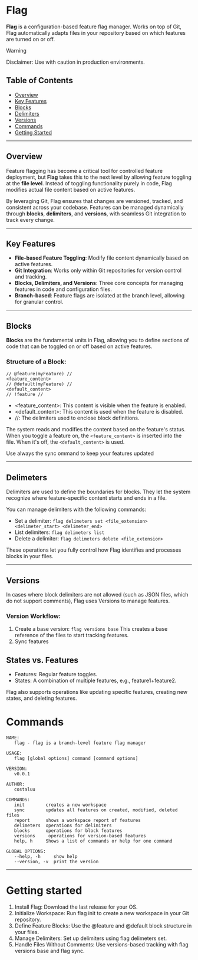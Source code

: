 # Flag

**Flag** is a configuration-based feature flag manager. Works on top of Git, Flag automatically adapts files in your repository based on which features are turned on or off.

> [!WARNING]
> Disclaimer: Use with caution in production environments.

## Table of Contents

-   [Overview](#overview)
-   [Key Features](#key-features)
-   [Blocks](#blocks)
-   [Delimiters](#delimiters)
-   [Versions](#versions)
-   [Commands](#commands)
-   [Getting Started](#getting-started)

---

## Overview

Feature flagging has become a critical tool for controlled feature deployment, but **Flag** takes this to the next level by allowing feature toggling at the **file level**. Instead of toggling functionality purely in code, Flag modifies actual file content based on active features.

By leveraging Git, Flag ensures that changes are versioned, tracked, and consistent across your codebase. Features can be managed dynamically through **blocks**, **delimiters**, and **versions**, with seamless Git integration to track every change.

---

## Key Features

-   **File-based Feature Toggling**: Modify file content dynamically based on active features.
-   **Git Integration**: Works only within Git repositories for version control and tracking.
-   **Blocks, Delimiters, and Versions**: Three core concepts for managing features in code and configuration files.
-   **Branch-based**: Feature flags are isolated at the branch level, allowing for granular control.

---

## Blocks

**Blocks** are the fundamental units in Flag, allowing you to define sections of code that can be toggled on or off based on active features.

### Structure of a Block:

```plaintext
// @feature(myFeature) //
<feature_content>
// @default(myFeature) //
<default_content>
// !feature //
```

-   <feature_content>: This content is visible when the feature is enabled.
-   <default_content>: This content is used when the feature is disabled.
-   //: The delimiters used to enclose block definitions.

The system reads and modifies the content based on the feature's status. When you toggle a feature on, the `<feature_content>` is inserted into the file. When it's off, the `<default_content>` is used.

Use always the sync ommand to keep your features updated

---

## Delimeters

Delimiters are used to define the boundaries for blocks. They let the system recognize where feature-specific content starts and ends in a file.

You can manage delimiters with the following commands:

-   Set a delimiter: `flag delimeters set <file_extension> <delimeter_start> <delimeter_end>`
-   List delimiters: `flag delimeters list`
-   Delete a delimiter: `flag delimeters delete <file_extension>`

These operations let you fully control how Flag identifies and processes blocks in your files.

---

## Versions

In cases where block delimiters are not allowed (such as JSON files, which do not support comments), Flag uses Versions to manage features.

### Version Workflow:

1. Create a base version: `flag versions base`
   This creates a base reference of the files to start tracking features.
2. Sync features

## States vs. Features

-   Features: Regular feature toggles.
-   States: A combination of multiple features, e.g., feature1+feature2.

Flag also supports operations like updating specific features, creating new states, and deleting features.

# Commands

```
NAME:
   flag - flag is a branch-level feature flag manager

USAGE:
   flag [global options] command [command options]

VERSION:
   v0.0.1

AUTHOR:
   costaluu

COMMANDS:
   init        creates a new workspace
   sync        updates all features on created, modified, deleted files
   report      shows a workspace report of features
   delimeters  operations for delimiters
   blocks      operations for block features
   versions     operations for version-based features
   help, h     Shows a list of commands or help for one command

GLOBAL OPTIONS:
   --help, -h     show help
   --version, -v  print the version
```

---

# Getting started

1. Install Flag: Download the last release for your OS.
2. Initialize Workspace: Run flag init to create a new workspace in your Git repository.
3. Define Feature Blocks: Use the @feature and @default block structure in your files.
4. Manage Delimiters: Set up delimiters using flag delimeters set.
5. Handle Files Without Comments: Use versions-based tracking with flag versions base and flag sync.
